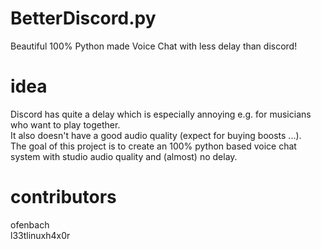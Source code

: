 # BetterDiscord.py
Beautiful 100% Python made Voice Chat with less delay than discord!

# idea
Discord has quite a delay which is especially annoying e.g. for musicians who want to play together.  
It also doesn't have a good audio quality (expect for buying boosts ...).  
The goal of this project is to create an 100% python based voice chat system with studio audio quality and (almost) no delay.  

# contributors
ofenbach  
l33tlinuxh4x0r  
  
